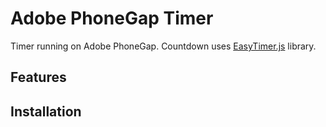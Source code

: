 # Adobe PhoneGap Timer

Timer running on Adobe PhoneGap.
Countdown uses [EasyTimer.js](http://albert-gonzalez.github.io/easytimer.js/) library.

## Features

## Installation
